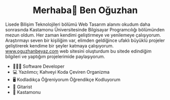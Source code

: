 <h1 style="text-align: center">Merhaba👋 Ben Oğuzhan</h1>

Lisede Bilişim Teknolojileri bölümü Web Tasarım alanını okudum daha sonrasında Kastamonu Üniversitesinde Bilgisayar Programcılığı bölümünden mezun oldum. Her zaman kendimi geliştirmeye ve yenilemeye çalışıyorum. Araştırmayı seven bir kişiliğim var, elimden geldiğince ufaklı büyüklü projeler geliştirerek kendime bir şeyler katmaya çalışıyorum. www.oguzhanbeyaz.com web sitesini oluşturdum bu sitede edindiğim bilgileri ve yaptığım projelerimide paylaşıyorum.

- 👨🏻‍💻 Software Developer
- 💻 Yazılımcı; Kahveyi Koda Çeviren Organizma
- 🖥 Kodladıkça Öğreniyorum Öğrendikçe Kodluyorum
- 🎸 Gitarist
- 📌 Kastamonu

<!---
oguzhanbeyaz/oguzhanbeyaz is a ✨ special ✨ repository because its `README.md` (this file) appears on your GitHub profile.
You can click the Preview link to take a look at your changes.
--->
